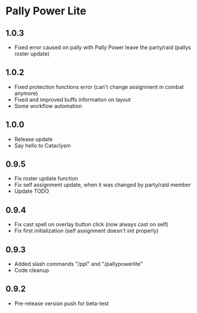 # Pally Power Lite

## 1.0.3

- Fixed error caused on pally with Pally Power leave the party/raid (pallys roster update)

## 1.0.2

- Fixed protection functions error (can't change assignment in combat anymore)
- Fixed and improved buffs information on layout
- Some workflow automation

## 1.0.0

- Release update
- Say hello to Cataclysm

## 0.9.5

- Fix roster update function
- Fix self assignment update, when it was changed by party/raid member
- Update TODO

## 0.9.4

- Fix cast spell on overlay button click (now always cast on self)
- Fix first initialization (self assignment doesn't init properly)

## 0.9.3

- Added slash commands "/ppl" and "/pallypowerlite"
- Code cleanup

## 0.9.2

- Pre-release version push for beta-test